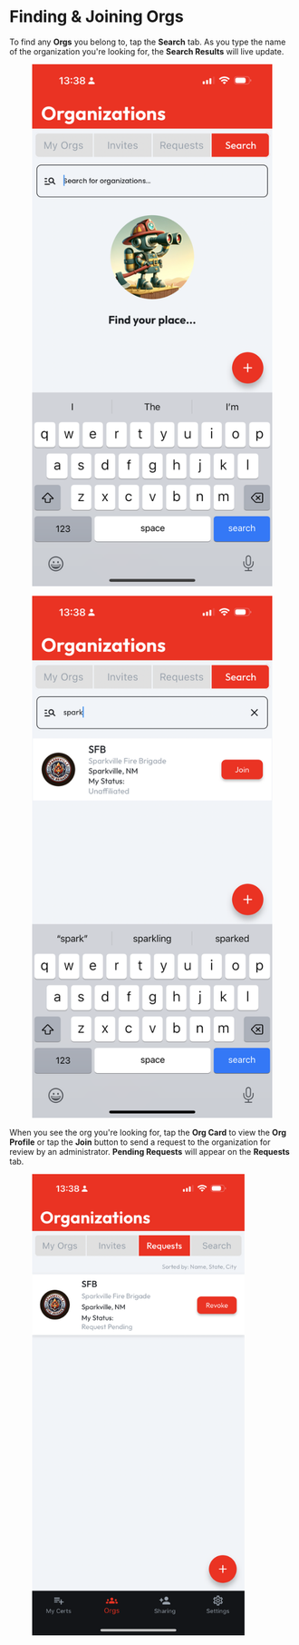 # Finding & Joining Orgs

To find any **Orgs** you belong to, tap the **Search** tab. As you type the name of the organization you're looking for, the **Search Results** will live update.

<div>

<figure><img src="../../.gitbook/assets/Search_Empty.PNG" alt=""><figcaption></figcaption></figure>

 

<figure><img src="../../.gitbook/assets/Search_Results (1).PNG" alt=""><figcaption></figcaption></figure>

</div>

When you see the org you're looking for, tap the **Org Card** to view the **Org Profile** or tap the **Join** button to send a request to the organization for review by an administrator. **Pending Requests** will appear on the **Requests** tab.

<figure><img src="../../.gitbook/assets/Requests_1.PNG" alt="" width="375"><figcaption></figcaption></figure>
